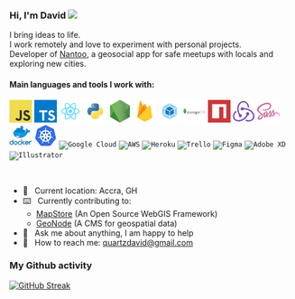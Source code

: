 ### Hi, I'm David <img src="https://media.giphy.com/media/hvRJCLFzcasrR4ia7z/giphy.gif" width="25px">

I bring ideas to life. <br />
I work remotely and love to experiment with personal projects.<br />
Developer of <a href="https://nantooapp.com" target="_blank">Nantoo</a>, a geosocial app for safe meetups with locals and exploring new cities.

#### Main languages and tools I work with:

<code><img height="40" src="https://raw.githubusercontent.com/github/explore/80688e429a7d4ef2fca1e82350fe8e3517d3494d/topics/javascript/javascript.png" title="Javascript"></code>
<code><img height="40" src="https://raw.githubusercontent.com/github/explore/80688e429a7d4ef2fca1e82350fe8e3517d3494d/topics/typescript/typescript.png" title="TypeScript"></code>
<code><img height="40" src="https://raw.githubusercontent.com/github/explore/80688e429a7d4ef2fca1e82350fe8e3517d3494d/topics/react/react.png" title="React and React Native"></code>
<code><img height="40" src="https://raw.githubusercontent.com/github/explore/80688e429a7d4ef2fca1e82350fe8e3517d3494d/topics/python/python.png" title="Python"></code>
<code><img height="40" src="https://raw.githubusercontent.com/github/explore/80688e429a7d4ef2fca1e82350fe8e3517d3494d/topics/nodejs/nodejs.png" title="NodeJS"></code>
<code><img height="40" src="https://raw.githubusercontent.com/github/explore/80688e429a7d4ef2fca1e82350fe8e3517d3494d/topics/firebase/firebase.png" title="Firebase"></code>
<code><img height="40" src="https://raw.githubusercontent.com/github/explore/80688e429a7d4ef2fca1e82350fe8e3517d3494d/topics/webpack/webpack.png" title="Webpack"></code>
<code><img height="40" src="https://raw.githubusercontent.com/github/explore/80688e429a7d4ef2fca1e82350fe8e3517d3494d/topics/mongodb/mongodb.png" title="MongoDB"></code>
<code><img height="40" src="https://raw.githubusercontent.com/github/explore/80688e429a7d4ef2fca1e82350fe8e3517d3494d/topics/npm/npm.png" title="NPM"></code>
<code><img height="40" src="https://raw.githubusercontent.com/github/explore/80688e429a7d4ef2fca1e82350fe8e3517d3494d/topics/redux/redux.png" title="Redux"></code>
<code><img height="40" src="https://raw.githubusercontent.com/github/explore/80688e429a7d4ef2fca1e82350fe8e3517d3494d/topics/sass/sass.png" title="Sass"></code>
<code><img height="40" src="https://raw.githubusercontent.com/github/explore/80688e429a7d4ef2fca1e82350fe8e3517d3494d/topics/docker/docker.png" title="Docker"></code>
<code><img height="40" src="https://raw.githubusercontent.com/github/explore/80688e429a7d4ef2fca1e82350fe8e3517d3494d/topics/kubernetes/kubernetes.png" title="Kubernetes"></code>
<code><img height="40" src="https://img.icons8.com/color/48/000000/google-cloud.png" title="Google Cloud"></code>
<code><img height="40" src="https://img.icons8.com/color/48/000000/amazon-web-services.png" title="AWS"></code>
<code><img height="40" src="https://img.icons8.com/color/48/000000/heroku.png" title="Heroku"></code>
<code><img height="40" src="https://img.icons8.com/color/48/000000/trello.png" title="Trello"></code>
<code><img height="40" src="https://img.icons8.com/color/48/000000/figma.png" title="Figma"></code>
<code><img height="40" src="https://img.icons8.com/color/48/000000/adobe-xd.png" title="Adobe XD"></code>
<code><img height="40" src="https://img.icons8.com/color/48/000000/adobe-illustrator--v2.png" title="Illustrator"></code>

<br />

- 📍 &nbsp;	Current location: Accra, GH
- ⌨️ &nbsp;	Currently contributing to: 
  - [MapStore](https://github.com/geosolutions-it/MapStore2) \(An Open Source WebGIS Framework\)
  - [GeoNode](https://github.com/GeoNode/geonode-mapstore-client) \(A CMS for geospatial data\)
- 💬 &nbsp;	Ask me about anything, I am happy to help
- 💌 &nbsp;	How to reach me: [quartzdavid@gmail.com](mailto:quartzdavid@gmail.com)

### My Github activity
[![GitHub Streak](https://github-readme-streak-stats.herokuapp.com/?user=davidquartz&currStreakNum=2FD3EB&theme=github-light&sideLabels=F00&date_format=j/n/Y)](https://git.io/streak-stats)

